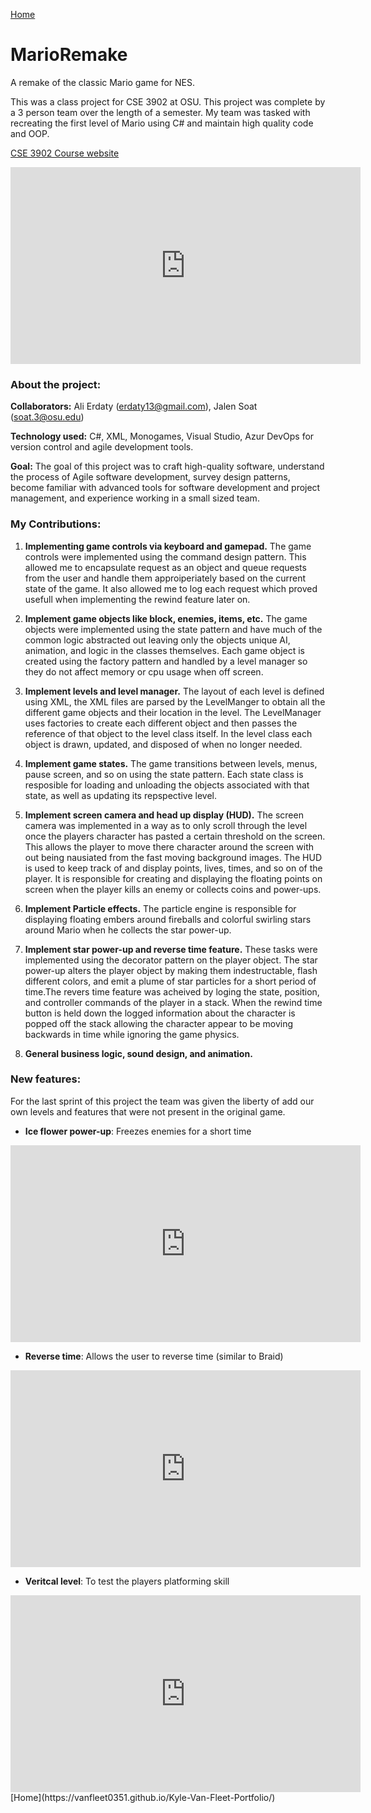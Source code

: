 [Home](https://vanfleet0351.github.io/Kyle-Van-Fleet-Portfolio/)

# MarioRemake
A remake of the classic Mario game for NES.

This was a class project for CSE 3902 at OSU. This project was complete by a 3 person team over the length of a semester.
My team was tasked with recreating the first level of Mario using C# and maintain high quality code and OOP.

[CSE 3902 Course website](https://web.cse.ohio-state.edu/~boggus.2/3902/)


<iframe width="560" height="315" src="https://www.youtube.com/embed/BXWmQbYvASM" frameborder="0" allow="accelerometer; autoplay; clipboard-write; encrypted-media; gyroscope; picture-in-picture" allowfullscreen></iframe>


### **About the project:**
**Collaborators:** Ali Erdaty (erdaty13@gmail.com), Jalen Soat (soat.3@osu.edu)

**Technology used:** C#, XML, Monogames, Visual Studio, Azur DevOps for version control and agile development tools. 

**Goal:** The goal of this project was to craft high-quality software, understand the process of Agile software development, survey design patterns, become familiar with advanced tools for software development and project management, and experience working in a small sized team.

### **My Contributions:** 

1. **Implementing game controls via keyboard and gamepad.** The game controls were implemented using the command design pattern. This allowed me to encapsulate request as an object and queue requests from the user and handle them approiperiately based on the current state of the game. It also allowed me to log each request which proved usefull when implementing the rewind feature later on.

1. **Implement game objects like block, enemies, items, etc.** The game objects were implemented using the state pattern and have much of the common logic abstracted out leaving only the objects unique AI, animation, and logic in the classes themselves. Each game object is created using the factory pattern and handled by a level manager so they do not affect memory or cpu usage when off screen.

1. **Implement levels and level manager.** The layout of each level is defined using XML, the XML files are parsed by the LevelManger to obtain all the different game objects and their location in the level. The LevelManager uses factories to create each different object and then passes the reference of that object to the level class itself. In the level class each object is drawn, updated, and disposed of when no longer needed.

1. **Implement game states.** The game transitions between levels, menus, pause screen, and so on using the state pattern. Each state class is resposible for loading and unloading the objects associated with that state, as well as updating its repspective level.

1. **Implement screen camera and head up display (HUD).** The screen camera was implemented in a way as to only scroll through the level once the players character has pasted a certain threshold on the screen. This allows the player to move there character around the screen with out being nausiated from the fast moving background images. The HUD is used to keep track of and display points, lives, times, and so on of the player. It is responsible for creating and displaying the floating points on screen when the player kills an enemy or collects coins and power-ups.

1. **Implement Particle effects.** The particle engine is responsible for displaying floating embers around fireballs and colorful swirling stars around Mario when he collects the star power-up.

1. **Implement star power-up and reverse time feature.** These tasks were implemented using the decorator pattern on the player object. The star power-up alters the player object by making them indestructable, flash different colors, and emit a plume of star particles for a short period of time.The revers time feature was acheived by loging the state, position, and controller commands of the player in a stack. When the rewind time button is held down the logged information about the character is popped off the stack allowing the character appear to be moving backwards in time while ignoring the game physics.

1. **General business logic, sound design, and animation.**



### **New features:** 
For the last sprint of this project the team was given the liberty of add our own levels and features that were not present
in the original game.
* <b>Ice flower power-up</b>: Freezes enemies for a short time

<iframe width="560" height="315" src="https://www.youtube.com/embed/Qo-ijEslcdc" frameborder="0" allow="accelerometer; autoplay; clipboard-write; encrypted-media; gyroscope; picture-in-picture" allowfullscreen></iframe>

* <b>Reverse time</b>: Allows the user to reverse time (similar to Braid)

<iframe width="560" height="315" src="https://www.youtube.com/embed/vXtLWfkv814" frameborder="0" allow="accelerometer; autoplay; clipboard-write; encrypted-media; gyroscope; picture-in-picture" allowfullscreen></iframe>

* <b>Veritcal level</b>: To test the players platforming skill

<iframe width="560" height="315" src="https://www.youtube.com/embed/jpzotaU507Q" frameborder="0" allow="accelerometer; autoplay; clipboard-write; encrypted-media; gyroscope; picture-in-picture" allowfullscreen></iframe>
[Home](https://vanfleet0351.github.io/Kyle-Van-Fleet-Portfolio/)
